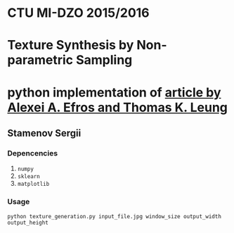 # CTU MI-DZO 2015/2016
# Texture Synthesis by Non-parametric Sampling
# python implementation of [article by Alexei A. Efros and Thomas K. Leung](http://graphics.cs.cmu.edu/people/efros/research/NPS/efros-iccv99.pdf)
## Stamenov Sergii

### Depencencies
 1. `numpy`
 2. `sklearn`
 3. `matplotlib`

 ### Usage
 `python texture_generation.py input_file.jpg window_size output_width output_height`